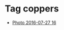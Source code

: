 <!--
title: Tag coppers
date: 2020-06-28T14:49:39.605Z
tags:
-->
# Tag coppers

 * [Photo 2016-07-27 16](148054784072.md)